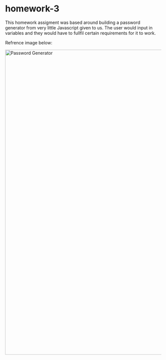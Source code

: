 # homework-3

This homework assigment was based around building a password generator from very little Javascript given to us. The user would input in variables and they would have to fullfil certain requirements for it to work. 

Refrence image below:

<img width="980" alt="Password Generator" src="https://user-images.githubusercontent.com/76545687/125149495-f9ab4c00-e0fe-11eb-812e-fbeedfb125a0.png">
